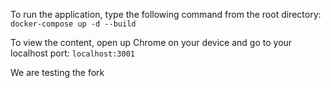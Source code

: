 To run the application, type the following 
command from the root directory:  ``` docker-compose up -d --build  ```

To view the content, open up Chrome on your 
device and go to your localhost port: ``` localhost:3001 ```


We are testing the fork
